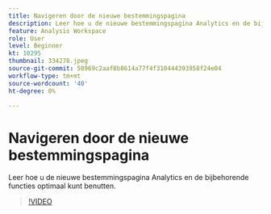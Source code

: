 ```yaml
---
title: Navigeren door de nieuwe bestemmingspagina
description: Leer hoe u de nieuwe bestemmingspagina Analytics en de bijbehorende functies optimaal kunt benutten.
feature: Analysis Workspace
role: User
level: Beginner
kt: 10295
thumbnail: 334278.jpeg
source-git-commit: 58969c2aaf8b8614a77f4f310444393958f24e04
workflow-type: tm+mt
source-wordcount: '40'
ht-degree: 0%

---
```



# Navigeren door de nieuwe bestemmingspagina

Leer hoe u de nieuwe bestemmingspagina Analytics en de bijbehorende functies optimaal kunt benutten.

>[!VIDEO](https://video.tv.adobe.com/v/334278/?quality=12&learn=on)
